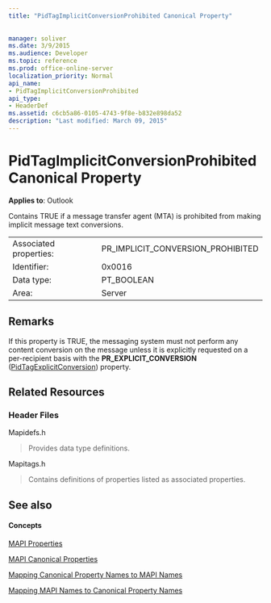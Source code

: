 ```yaml
---
title: "PidTagImplicitConversionProhibited Canonical Property"
 
 
manager: soliver
ms.date: 3/9/2015
ms.audience: Developer
ms.topic: reference
ms.prod: office-online-server
localization_priority: Normal
api_name:
- PidTagImplicitConversionProhibited
api_type:
- HeaderDef
ms.assetid: c6cb5a86-0105-4743-9f8e-b832e898da52
description: "Last modified: March 09, 2015"
---
```


# PidTagImplicitConversionProhibited Canonical Property

  
  
**Applies to**: Outlook 
  
Contains TRUE if a message transfer agent (MTA) is prohibited from making implicit message text conversions.
  
|||
|:-----|:-----|
|Associated properties:  <br/> |PR_IMPLICIT_CONVERSION_PROHIBITED  <br/> |
|Identifier:  <br/> |0x0016  <br/> |
|Data type:  <br/> |PT_BOOLEAN  <br/> |
|Area:  <br/> |Server  <br/> |
   
## Remarks

If this property is TRUE, the messaging system must not perform any content conversion on the message unless it is explicitly requested on a per-recipient basis with the **PR_EXPLICIT_CONVERSION** ([PidTagExplicitConversion](pidtagexplicitconversion-canonical-property.md)) property.
  
## Related Resources

### Header Files

Mapidefs.h
  
> Provides data type definitions.
    
Mapitags.h
  
> Contains definitions of properties listed as associated properties.
    
## See also

#### Concepts

[MAPI Properties](mapi-properties.md)
  
[MAPI Canonical Properties](mapi-canonical-properties.md)
  
[Mapping Canonical Property Names to MAPI Names](mapping-canonical-property-names-to-mapi-names.md)
  
[Mapping MAPI Names to Canonical Property Names](mapping-mapi-names-to-canonical-property-names.md)


